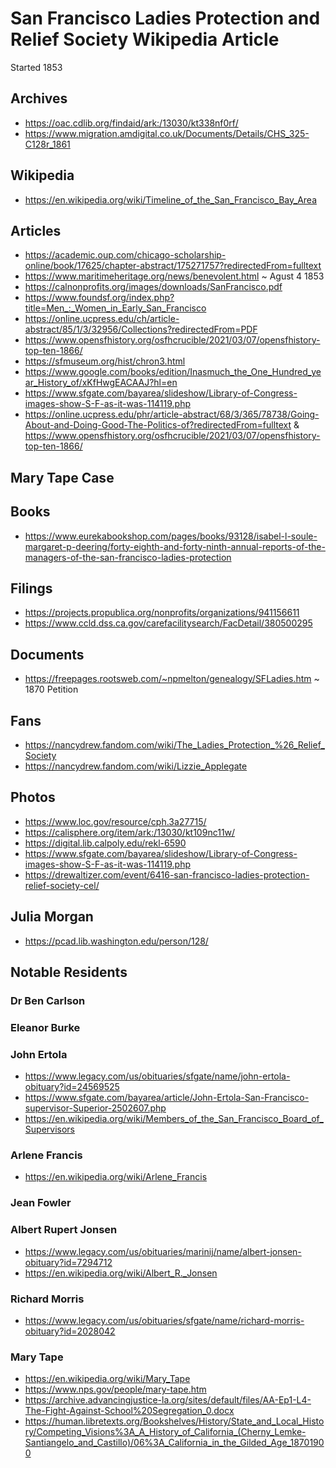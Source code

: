 # San Francisco Ladies Protection and Relief Society Wikipedia Article

Started 1853


## Archives

* https://oac.cdlib.org/findaid/ark:/13030/kt338nf0rf/
* https://www.migration.amdigital.co.uk/Documents/Details/CHS_325-C128r_1861

## Wikipedia

* https://en.wikipedia.org/wiki/Timeline_of_the_San_Francisco_Bay_Area

## Articles

* https://academic.oup.com/chicago-scholarship-online/book/17625/chapter-abstract/175271757?redirectedFrom=fulltext
* https://www.maritimeheritage.org/news/benevolent.html ~ Agust 4 1853
* https://calnonprofits.org/images/downloads/SanFrancisco.pdf
* https://www.foundsf.org/index.php?title=Men_:_Women_in_Early_San_Francisco
* https://online.ucpress.edu/ch/article-abstract/85/1/3/32956/Collections?redirectedFrom=PDF
* https://www.opensfhistory.org/osfhcrucible/2021/03/07/opensfhistory-top-ten-1866/
* https://sfmuseum.org/hist/chron3.html
* https://www.google.com/books/edition/Inasmuch_the_One_Hundred_year_History_of/xKfHwgEACAAJ?hl=en
* https://www.sfgate.com/bayarea/slideshow/Library-of-Congress-images-show-S-F-as-it-was-114119.php
* https://online.ucpress.edu/phr/article-abstract/68/3/365/78738/Going-About-and-Doing-Good-The-Politics-of?redirectedFrom=fulltext
& https://www.opensfhistory.org/osfhcrucible/2021/03/07/opensfhistory-top-ten-1866/

## Mary Tape Case


## Books

* https://www.eurekabookshop.com/pages/books/93128/isabel-l-soule-margaret-p-deering/forty-eighth-and-forty-ninth-annual-reports-of-the-managers-of-the-san-francisco-ladies-protection


## Filings

* https://projects.propublica.org/nonprofits/organizations/941156611
* https://www.ccld.dss.ca.gov/carefacilitysearch/FacDetail/380500295


## Documents

* https://freepages.rootsweb.com/~npmelton/genealogy/SFLadies.htm ~ 1870 Petition

## Fans

* https://nancydrew.fandom.com/wiki/The_Ladies_Protection_%26_Relief_Society
* https://nancydrew.fandom.com/wiki/Lizzie_Applegate

## Photos

* https://www.loc.gov/resource/cph.3a27715/
* https://calisphere.org/item/ark:/13030/kt109nc11w/
* https://digital.lib.calpoly.edu/rekl-6590
* https://www.sfgate.com/bayarea/slideshow/Library-of-Congress-images-show-S-F-as-it-was-114119.php
* https://drewaltizer.com/event/6416-san-francisco-ladies-protection-relief-society-cel/




## Julia Morgan

* https://pcad.lib.washington.edu/person/128/



## Notable Residents

### Dr Ben Carlson

### Eleanor Burke

### John Ertola

* https://www.legacy.com/us/obituaries/sfgate/name/john-ertola-obituary?id=24569525
* https://www.sfgate.com/bayarea/article/John-Ertola-San-Francisco-supervisor-Superior-2502607.php
* https://en.wikipedia.org/wiki/Members_of_the_San_Francisco_Board_of_Supervisors

### Arlene Francis

* https://en.wikipedia.org/wiki/Arlene_Francis

### Jean Fowler

### Albert Rupert Jonsen

* https://www.legacy.com/us/obituaries/marinij/name/albert-jonsen-obituary?id=7294712
* https://en.wikipedia.org/wiki/Albert_R._Jonsen

### Richard Morris

* https://www.legacy.com/us/obituaries/sfgate/name/richard-morris-obituary?id=2028042

### Mary Tape

* https://en.wikipedia.org/wiki/Mary_Tape
* https://www.nps.gov/people/mary-tape.htm
* https://archive.advancingjustice-la.org/sites/default/files/AA-Ep1-L4-The-Fight-Against-School%20Segregation_0.docx
* https://human.libretexts.org/Bookshelves/History/State_and_Local_History/Competing_Visions%3A_A_History_of_California_(Cherny_Lemke-Santiangelo_and_Castillo)/06%3A_California_in_the_Gilded_Age_18701900